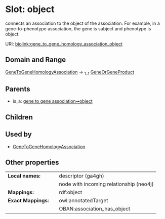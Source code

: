 
# Slot: object


connects an association to the object of the association. For example, in a gene-to-phenotype association, the gene is subject and phenotype is object.

URI: [biolink:gene_to_gene_homology_association_object](https://w3id.org/biolink/vocab/gene_to_gene_homology_association_object)


## Domain and Range

[GeneToGeneHomologyAssociation](GeneToGeneHomologyAssociation.md) &#8594;  <sub>1..1</sub> [GeneOrGeneProduct](GeneOrGeneProduct.md)

## Parents

 *  is_a: [gene to gene association➞object](gene_to_gene_association_object.md)

## Children


## Used by

 * [GeneToGeneHomologyAssociation](GeneToGeneHomologyAssociation.md)

## Other properties

|  |  |  |
| --- | --- | --- |
| **Local names:** | | descriptor (ga4gh) |
|  | | node with incoming relationship (neo4j) |
| **Mappings:** | | rdf:object |
| **Exact Mappings:** | | owl:annotatedTarget |
|  | | OBAN:association_has_object |


